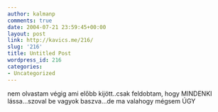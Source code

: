```yaml
---
author: kalmanp
comments: true
date: 2004-07-21 23:59:45+00:00
layout: post
link: http://kavics.me/216/
slug: '216'
title: Untitled Post
wordpress_id: 216
categories:
- Uncategorized
---
```


nem olvastam végig ami előbb kijött..csak feldobtam, hogy MINDENKI lássa...szoval be vagyok baszva...de ma valahogy mégsem ÚGY
